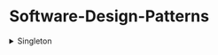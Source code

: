 # Software-Design-Patterns

<details>
  <summary>Singleton</summary>
  
  - Definition
    - A software design pattern that restricts the instantiation of a class to a singular instance. [[i]](https://en.wikipedia.org/wiki/Singleton_pattern  )
  - How to Implement
  - Uses Cases
    -  Logging is a common real-world use case for singletons, because all objects that wish to log messages require a uniform point of access and conceptually write to a single source. [[i]](https://en.wikipedia.org/wiki/Singleton_pattern  )
- Pros
  - The pattern is useful when exactly one object is needed to coordinate actions across a system.
  - Allows classes to ensure only one instance, have easy access to the instance, and control instantiation like hiding a constructor.
- Cons
- Work Cited
  1. https://en.wikipedia.org/wiki/Singleton_pattern  
</details>
